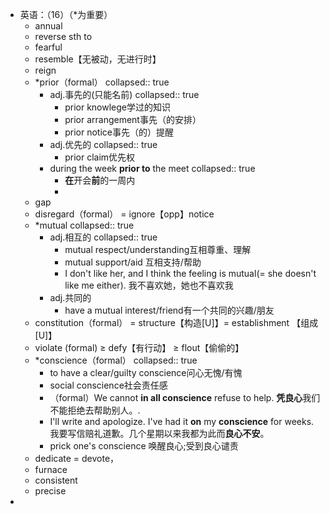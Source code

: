 - 英语：（16）（*为重要）
	- annual
	- reverse sth to
	- fearful
	- resemble【无被动，无进行时】
	- reign
	- *prior（formal）
	  collapsed:: true
		- adj.事先的(只能名前)
		  collapsed:: true
			- prior knowlege学过的知识
			- prior arrangement事先（的安排）
			- prior notice事先（的）提醒
		- adj.优先的
		  collapsed:: true
			- prior claim优先权
		- during the week **prior to** the meet
		  collapsed:: true
			- **在**开会**前**的一周内
			-
	- gap
	- disregard（formal） = ignore【opp】notice
	- *mutual
	  collapsed:: true
		- adj.相互的
		  collapsed:: true
			- mutual respect/understanding互相尊重、理解
			- mutual support/aid 互相支持/帮助
			- I don't like her, and I think the feeling is
			  mutual(= she doesn't like me either).
			  我不喜欢她，她也不喜欢我
		- adj.共同的
			- have a mutual interest/friend有一个共同的兴趣/朋友
	- constitution（formal） = structure【构造[U]】= establishment 【组成[U]】
	- violate (formal) ≥ defy【有行动】 ≥ flout【偷偷的】
	- *conscience（formal）
	  collapsed:: true
		- to have a clear/guilty conscience问心无愧/有愧
		- social conscience社会责任感
		- （formal）We cannot **in all conscience** refuse to help.
		  **凭良心**我们不能拒绝去帮助别人。.
		- I'll write and apologize. I've had it **on** my **conscience** for weeks.
		  我要写信赔礼道歉。几个星期以来我都为此而**良心不安**。
		- prick one's conscience 唤醒良心;受到良心谴责
	- dedicate = devote，
	- furnace
	- consistent
	- precise
-